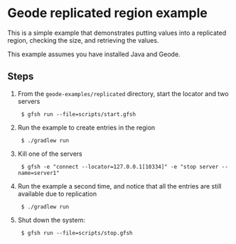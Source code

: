 <!--
Licensed to the Apache Software Foundation (ASF) under one or more
contributor license agreements.  See the NOTICE file distributed with
this work for additional information regarding copyright ownership.
The ASF licenses this file to You under the Apache License, Version 2.0
(the "License"); you may not use this file except in compliance with
the License.  You may obtain a copy of the License at

     http://www.apache.org/licenses/LICENSE-2.0

Unless required by applicable law or agreed to in writing, software
distributed under the License is distributed on an "AS IS" BASIS,
WITHOUT WARRANTIES OR CONDITIONS OF ANY KIND, either express or implied.
See the License for the specific language governing permissions and
limitations under the License.
-->

# Geode replicated region example

This is a simple example that demonstrates putting values into a
replicated region, checking the size, and retrieving the values.

This example assumes you have installed Java and Geode.

## Steps
1. From the ```geode-examples/replicated``` directory, start the locator and two servers

        $ gfsh run --file=scripts/start.gfsh

2. Run the example to create entries in the region

        $ ./gradlew run

3. Kill one of the servers

        $ gfsh -e "connect --locator=127.0.0.1[10334]" -e "stop server --name=server1"

4. Run the example a second time, and notice that all the entries are still available due to replication

        $ ./gradlew run 

5. Shut down the system:

        $ gfsh run --file=scripts/stop.gfsh
